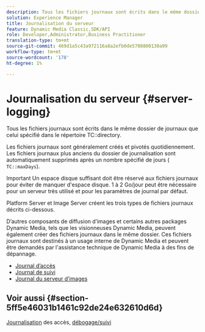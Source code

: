 ```yaml
---
description: Tous les fichiers journaux sont écrits dans le même dossier de journaux que celui spécifié dans le répertoire TC.
solution: Experience Manager
title: Journalisation du serveur
feature: Dynamic Media Classic,SDK/API
role: Developer,Administrator,Business Practitioner
translation-type: tm+mt
source-git-commit: 469d1a5c43a972116a8a2efb0de5708800130a99
workflow-type: tm+mt
source-wordcount: '178'
ht-degree: 1%

---
```



# Journalisation du serveur {#server-logging}

Tous les fichiers journaux sont écrits dans le même dossier de journaux que celui spécifié dans le répertoire TC::directory.

Les fichiers journaux sont généralement créés et pivotés quotidiennement. Les fichiers journaux plus anciens du dossier de journalisation sont automatiquement supprimés après un nombre spécifié de jours ( `TC::maxDays`).

Important Un espace disque suffisant doit être réservé aux fichiers journaux pour éviter de manquer d&#39;espace disque. 1 à 2 Go/jour peut être nécessaire pour un serveur très utilisé et pour les paramètres de journal par défaut.

Platform Server et Image Server créent les trois types de fichiers journaux décrits ci-dessous.

D’autres composants de diffusion d’images et certains autres packages Dynamic Media, tels que les visionneuses Dynamic Media, peuvent également créer des fichiers journaux dans le même dossier. Ces fichiers journaux sont destinés à un usage interne de Dynamic Media et peuvent être demandés par l&#39;assistance technique de Dynamic Media à des fins de dépannage.

* [Journal d’accès](c-access-log.md)
* [Journal de suivi](c-trace-log.md)
* [Journal du serveur d’images](c-image-server-log.md)

## Voir aussi {#section-5ff5e46031b1461c92de24e632610d6d}

[Journalisation](../../../../is-api/image-serving-api-ref/c-configuration-and-administration/c-server-settings/r-access-logging.md#reference-5d175921c12a48a6be7f722517615d0f) des accès,  [débogage/suivi](../../../../is-api/image-serving-api-ref/c-configuration-and-administration/c-server-settings/r-debug-trace-logging.md#reference-4b372f81001849f5b495457da7af8e82)
